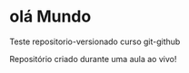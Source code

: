 # olá Mundo
 Teste repositorio-versionado curso git-github

 Repositório criado durante uma aula ao vivo!